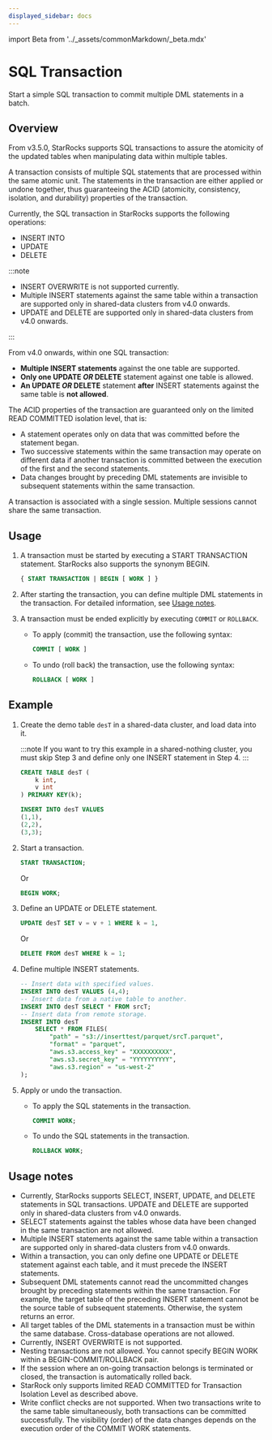 ```yaml
---
displayed_sidebar: docs
---
```


import Beta from '../_assets/commonMarkdown/_beta.mdx'

# SQL Transaction

<Beta />

Start a simple SQL transaction to commit multiple DML statements in a batch.

## Overview

From v3.5.0, StarRocks supports SQL transactions to assure the atomicity of the updated tables when manipulating data within multiple tables.

A transaction consists of multiple SQL statements that are processed within the same atomic unit. The statements in the transaction are either applied or undone together, thus guaranteeing the ACID (atomicity, consistency, isolation, and durability) properties of the transaction.

Currently, the SQL transaction in StarRocks supports the following operations:
- INSERT INTO
- UPDATE
- DELETE

:::note

- INSERT OVERWRITE is not supported currently.
- Multiple INSERT statements against the same table within a transaction are supported only in shared-data clusters from v4.0 onwards.
- UPDATE and DELETE are supported only in shared-data clusters from v4.0 onwards.

:::

From v4.0 onwards, within one SQL transaction:
- **Multiple INSERT statements** against the one table are supported.
- **Only one UPDATE *OR* DELETE** statement against one table is allowed.
- **An UPDATE *OR* DELETE** statement **after** INSERT statements against the same table is **not allowed**.

The ACID properties of the transaction are guaranteed only on the limited READ COMMITTED isolation level, that is:
- A statement operates only on data that was committed before the statement began. 
- Two successive statements within the same transaction may operate on different data if another transaction is committed between the execution of the first and the second statements.
- Data changes brought by preceding DML statements are invisible to subsequent statements within the same transaction.

A transaction is associated with a single session. Multiple sessions cannot share the same transaction.

## Usage

1. A transaction must be started by executing a START TRANSACTION statement. StarRocks also supports the synonym BEGIN.

   ```SQL
   { START TRANSACTION | BEGIN [ WORK ] }
   ```

2. After starting the transaction, you can define multiple DML statements in the transaction. For detailed information, see [Usage notes](#usage-notes).

3. A transaction must be ended explicitly by executing `COMMIT` or `ROLLBACK`.

   - To apply (commit) the transaction, use the following syntax:

     ```SQL
     COMMIT [ WORK ]
     ```

   - To undo (roll back) the transaction, use the following syntax:

     ```SQL
     ROLLBACK [ WORK ]
     ```

## Example

1. Create the demo table `desT` in a shared-data cluster, and load data into it.

    :::note
    If you want to try this example in a shared-nothing cluster, you must skip Step 3 and define only one INSERT statement in Step 4.
    :::

    ```SQL
    CREATE TABLE desT (
        k int,
        v int
    ) PRIMARY KEY(k);

    INSERT INTO desT VALUES
    (1,1),
    (2,2),
    (3,3);
    ```

2. Start a transaction.

    ```SQL
    START TRANSACTION;
    ```

    Or

    ```SQL
    BEGIN WORK;
    ```

3. Define an UPDATE or DELETE statement.

    ```SQL
    UPDATE desT SET v = v + 1 WHERE k = 1,
    ```

    Or

    ```SQL
    DELETE FROM desT WHERE k = 1;
    ```

4. Define multiple INSERT statements.

    ```SQL
    -- Insert data with specified values.
    INSERT INTO desT VALUES (4,4);
    -- Insert data from a native table to another.
    INSERT INTO desT SELECT * FROM srcT;
    -- Insert data from remote storage.
    INSERT INTO desT
        SELECT * FROM FILES(
            "path" = "s3://inserttest/parquet/srcT.parquet",
            "format" = "parquet",
            "aws.s3.access_key" = "XXXXXXXXXX",
            "aws.s3.secret_key" = "YYYYYYYYYY",
            "aws.s3.region" = "us-west-2"
    );
    ```

5. Apply or undo the transaction.

    - To apply the SQL statements in the transaction.

      ```SQL
      COMMIT WORK;
      ```

    - To undo the SQL statements in the transaction.

      ```SQL
      ROLLBACK WORK;
      ```

## Usage notes

- Currently, StarRocks supports SELECT, INSERT, UPDATE, and DELETE statements in SQL transactions. UPDATE and DELETE are supported only in shared-data clusters from v4.0 onwards.
- SELECT statements against the tables whose data have been changed in the same transaction are not allowed.
- Multiple INSERT statements against the same table within a transaction are supported only in shared-data clusters from v4.0 onwards.
- Within a transaction, you can only define one UPDATE or DELETE statement against each table, and it must precede the INSERT statements.
- Subsequent DML statements cannot read the uncommitted changes brought by preceding statements within the same transaction. For example, the target table of the preceding INSERT statement cannot be the source table of subsequent statements. Otherwise, the system returns an error.
- All target tables of the DML statements in a transaction must be within the same database. Cross-database operations are not allowed.
- Currently, INSERT OVERWRITE is not supported.
- Nesting transactions are not allowed. You cannot specify BEGIN WORK within a BEGIN-COMMIT/ROLLBACK pair.
- If the session where an on-going transaction belongs is terminated or closed, the transaction is automatically rolled back.
- StarRock only supports limited READ COMMITTED for Transaction Isolation Level as described above.
- Write conflict checks are not supported. When two transactions write to the same table simultaneously, both transactions can be committed successfully. The visibility (order) of the data changes depends on the execution order of the COMMIT WORK statements.
